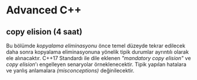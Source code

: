 # Advanced C++

## copy elision (4 saat)
Bu bölümde _kopyalama eliminasyonu_ önce temel düzeyde tekrar edilecek daha sonra kopyalama eliminasyonuna yönelik tipik durumlar ayrıntılı olarak ele alınacaktır. C++17 Standardı ile dile eklenen _"mandatory copy elision"_ ve  _copy elision_'ı engelleyen senaryolar örneklenecektir. Tipik yapılan hatalara ve yanlış anlamalara _(misconceptions)_ değinilecektir.


